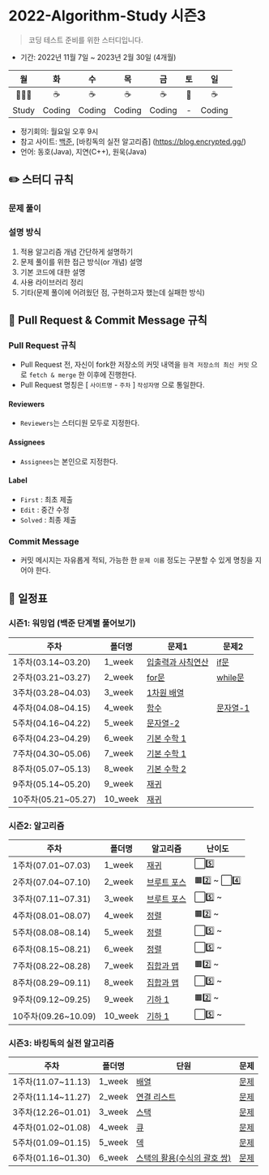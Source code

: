 # 2022-Algorithm-Study 시즌3

> 코딩 테스트 준비를 위한 스터디입니다.

- 기간: 2022년 11월 7일 ~ 2023년 2월 30일 (4개월)

|  월   |   화   |   수   |   목   |   금   | 토  |   일   |
| :---: | :----: | :----: | :----: | :----: | :-: | :----: |
|  👨🏻‍💻   |  ☕️   |  ☕️   |  ☕️   |  ☕️   | 🎲  |  ☕️   |
| Study | Coding | Coding | Coding | Coding |  -  | Coding |

- 정기회의: 월요일 오후 9시
- 참고 사이트: [백준](https://www.acmicpc.net/), [바킹독의 실전 알고리즘] (https://blog.encrypted.gg/)
- 언어: 동호(Java), 지연(C++), 원욱(Java)

## ✏️ 스터디 규칙

### 문제 풀이

### 설명 방식

1. 적용 알고리즘 개념 간단하게 설명하기
2. 문제 풀이를 위한 접근 방식(or 개념) 설명
3. 기본 코드에 대한 설명
4. 사용 라이브러리 정리
5. 기타(문제 풀이에 어려웠던 점, 구현하고자 했는데 실패한 방식)

## **🧲 Pull Request & Commit Message 규칙**

### Pull Request 규칙

- Pull Request 전, 자신이 fork한 저장소의 커밋 내역을 `원격 저장소의 최신 커밋` 으로 `fetch & merge` 한 이후에 진행한다.
- Pull Request 명칭은 [ `사이트명` - `주차` ] `작성자명` 으로 통일한다.

#### Reviewers

- `Reviewers`는 스터디원 모두로 지정한다.

#### Assignees

- `Assignees`는 본인으로 지정한다.

#### Label

- `First` : 최초 제출
- `Edit` : 중간 수정
- `Solved` : 최종 제출

### Commit Message

- 커밋 메시지는 자유롭게 적되, 가능한 한 `문제 이름` 정도는 구분할 수 있게 명칭을 지어야 한다.

## 📅 일정표

### 시즌1: 워밍업 (백준 단계별 풀어보기)

| 주차                | 폴더명  | 문제1                                               | 문제2                                      |
| ------------------- | ------- | --------------------------------------------------- | ------------------------------------------ |
| 1주차(03.14~03.20)  | 1_week  | [입출력과 사칙연산](https://www.acmicpc.net/step/1) | [if문](https://www.acmicpc.net/step/4)     |
| 2주차(03.21~03.27)  | 2_week  | [for문](https://www.acmicpc.net/step/3)             | [while문](https://www.acmicpc.net/step/3)  |
| 3주차(03.28~04.03)  | 3_week  | [1차원 배열](https://www.acmicpc.net/step/6)        |
| 4주차(04.08~04.15)  | 4_week  | [함수](https://www.acmicpc.net/step/5)              | [문자열-1](https://www.acmicpc.net/step/7) |
| 5주차(04.16~04.22)  | 5_week  | [문자열-2](https://www.acmicpc.net/step/7)          |
| 6주차(04.23~04.29)  | 6_week  | [기본 수학 1](https://www.acmicpc.net/step/8)       |
| 7주차(04.30~05.06)  | 7_week  | [기본 수학 1](https://www.acmicpc.net/step/8)       |
| 8주차(05.07~05.13)  | 8_week  | [기본 수학 2](https://www.acmicpc.net/step/10)      |
| 9주차(05.14~05.20)  | 9_week  | [재귀](https://www.acmicpc.net/step/19)             |
| 10주차(05.21~05.27) | 10_week | [재귀](https://www.acmicpc.net/step/19)             |

### 시즌2: 알고리즘

| 주차               | 폴더명 | 알고리즘                                | 난이도 |
| ------------------ | ------ | --------------------------------------- | ------ |
| 1주차(07.01~07.03) | 1_week | [재귀](https://www.acmicpc.net/step/19) | ⬜️5️⃣  |
| 2주차(07.04~07.10) | 2_week | [브루트 포스](https://www.acmicpc.net/step/22) | 🟫2️⃣ ~ ⬜️4️⃣ |
| 3주차(07.11~07.31) | 3_week | [브루트 포스](https://www.acmicpc.net/step/22) | ⬜️5️⃣ ~ |
| 4주차(08.01~08.07) | 4_week | [정렬](https://www.acmicpc.net/step/9) | 🟫2️⃣ ~ |
| 5주차(08.08~08.14) | 5_week | [정렬](https://www.acmicpc.net/step/9) | ⬜️5️⃣ ~ |
| 6주차(08.15~08.21) | 6_week | [정렬](https://www.acmicpc.net/step/9) | ⬜️5️⃣ ~ |
| 7주차(08.22~08.28) | 7_week | [집합과 맵](https://www.acmicpc.net/step/49) | 🟫2️⃣ ~ |
| 8주차(08.29~09.11) | 8_week | [집합과 맵](https://www.acmicpc.net/step/49) | ⬜️5️⃣ ~ |
| 9주차(09.12~09.25) | 9_week | [기하 1](https://www.acmicpc.net/step/50) | 🟫2️⃣ ~ |
| 10주차(09.26~10.09) | 10_week | [기하 1](https://www.acmicpc.net/step/50) | ⬜️5️⃣ ~ |

### 시즌3: 바킹독의 실전 알고리즘
|주차|폴더명|단원|문제|
|---|---|---|---|
|1주차(11.07~11.13)|1_week|[배열](https://blog.encrypted.gg/927)|[문제](https://github.com/encrypted-def/basic-algo-lecture/blob/master/workbook/0x03.md)|
|2주차(11.14~11.27)|2_week|[연결 리스트](https://blog.encrypted.gg/932)|[문제](https://github.com/encrypted-def/basic-algo-lecture/blob/master/workbook/0x04.md)|
|3주차(12.26~01.01)|3_week|[스택](https://blog.encrypted.gg/933)|[문제](https://github.com/encrypted-def/basic-algo-lecture/blob/master/workbook/0x05.md)|
|4주차(01.02~01.08)|4_week|[큐](https://blog.encrypted.gg/934)|[문제](https://github.com/encrypted-def/basic-algo-lecture/blob/master/workbook/0x06.md)|
|5주차(01.09~01.15)|5_week|[덱](https://blog.encrypted.gg/935)|[문제](https://github.com/encrypted-def/basic-algo-lecture/blob/master/workbook/0x07.md)|
|6주차(01.16~01.30)|6_week|[스택의 활용(수식의 괄호 쌍)](https://blog.encrypted.gg/936)|[문제](https://github.com/encrypted-def/basic-algo-lecture/blob/master/workbook/0x08.md)|
